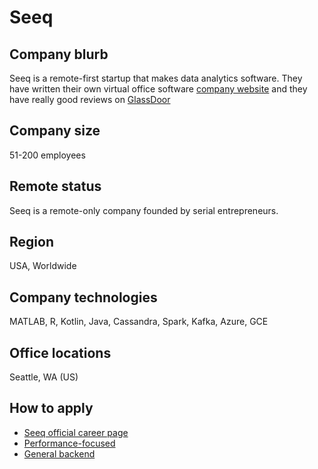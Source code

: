 # Seeq

## Company blurb

Seeq is a remote-first startup that makes data analytics software. They have written their own virtual office software [company website](https://qube.work) and they have really good reviews on [GlassDoor](https://www.glassdoor.com/Reviews/Seeq-Reviews-E898633.htm)

## Company size

51-200 employees

## Remote status

Seeq is a remote-only company founded by serial entrepreneurs. 

## Region

USA, Worldwide

## Company technologies

MATLAB, R, Kotlin, Java, Cassandra, Spark, Kafka, Azure, GCE

## Office locations

Seattle, WA (US)

## How to apply

- [Seeq official career page](https://www.seeq.com/about/careers)
- [Performance-focused](https://seeq.recruiterbox.com/jobs/fk01bfg?source=HackerNews)
- [General backend](https://seeq.recruiterbox.com/jobs/fk03iwi?source=HackerNews)
